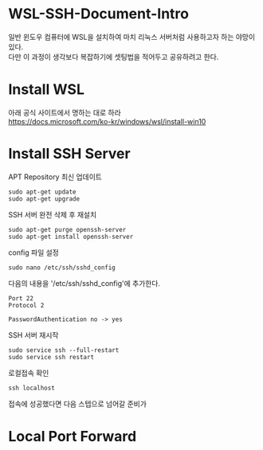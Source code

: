 # WSL-SSH-Document-Intro
일반 윈도우 컴퓨터에 WSL을 설치하여 마치 리눅스 서버처럼 사용하고자 하는 야망이 있다.  
다만 이 과정이 생각보다 복잡하기에 셋팅법을 적어두고 공유하려고 한다.

# Install WSL
아래 공식 사이트에서 명하는 대로 하라  
https://docs.microsoft.com/ko-kr/windows/wsl/install-win10

# Install SSH Server
APT Repository 최신 업데이트
```
sudo apt-get update
sudo apt-get upgrade
```
  
SSH 서버 완전 삭제 후 재설치
```
sudo apt-get purge openssh-server
sudo apt-get install openssh-server
```
  
config 파일 설정
```
sudo nano /etc/ssh/sshd_config
```

다음의 내용을 '/etc/ssh/sshd_config'에 추가한다.
```
Port 22
Protocol 2
```

```
PasswordAuthentication no -> yes
```

SSH 서버 재시작
```
sudo service ssh --full-restart
sudo service ssh restart
```

로컬접속 확인
```
ssh localhost
```
접속에 성공했다면 다음 스텝으로 넘어갈 준비가 

# Local Port Forward
